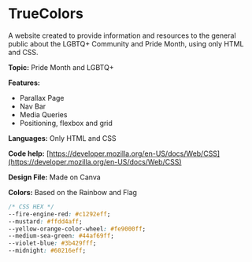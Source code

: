 # TrueColors
A website created to provide information and resources to the general public about the LGBTQ+ Community and Pride Month, using only HTML and CSS. 

**Topic:** Pride Month and LGBTQ+

**Features:**

- Parallax Page
- Nav Bar
- Media Queries
- Positioning, flexbox and grid

 

**Languages:** Only HTML and CSS

**Code help:** [https://developer.mozilla.org/en-US/docs/Web/CSS](https://developer.mozilla.org/en-US/docs/Web/CSS)

**Design File:** Made on Canva

**Colors:** Based on the Rainbow and Flag

```css
/* CSS HEX */
--fire-engine-red: #c1292eff;
--mustard: #ffdd4aff;
--yellow-orange-color-wheel: #fe9000ff;
--medium-sea-green: #44af69ff;
--violet-blue: #3b429fff;
--midnight: #60216eff;
